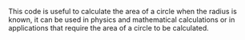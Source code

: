 This code is useful to calculate the area of a circle when the radius is known, it can be used in physics and mathematical calculations or in applications that require the area of a circle to be calculated.     
